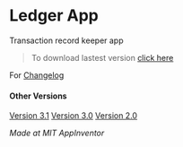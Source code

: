 # Ledger App
 Transaction record keeper app

>To download lastest version [click here](https://github.com/MASTREX/Ledger-App/raw/master/APKs/Ledger%20v3.1.apk)

For [Changelog](ChangeLog)

#### Other Versions
[Version 3.1](https://github.com/MASTREX/Ledger-App/raw/master/APKs/Ledger%20v3.1.apk)
[Version 3.0](https://github.com/MASTREX/Ledger-App/raw/master/APKs/Ledger%20v3.0.apk)
[Version 2.0](https://github.com/MASTREX/Ledger-App/raw/master/APKs/Ledger%20v2.0.apk)


_Made at MIT AppInventor_
